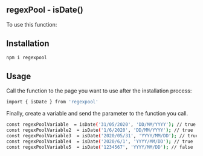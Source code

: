 ## regexPool - isDate()

To use this function:

## Installation

```bash
npm i regexpool
```

## Usage

Call the function to the page you want to use after the installation process:

```bash
import { isDate } from 'regexpool'
```

Finally, create a variable and send the parameter to the function you call.

```bash
const regexPoolVariable  = isDate('31/05/2020', 'DD/MM/YYYY'); // true
const regexPoolVariable2  = isDate('1/6/2020', 'DD/MM/YYYY'); // true
const regexPoolVariable3  = isDate('2020/05/31', 'YYYY/MM/DD'); // true
const regexPoolVariable4  = isDate('2020/6/1', 'YYYY/MM/DD'); // true
const regexPoolVariable5  = isDate('1234567', 'YYYY/MM/DD'); // false
```
